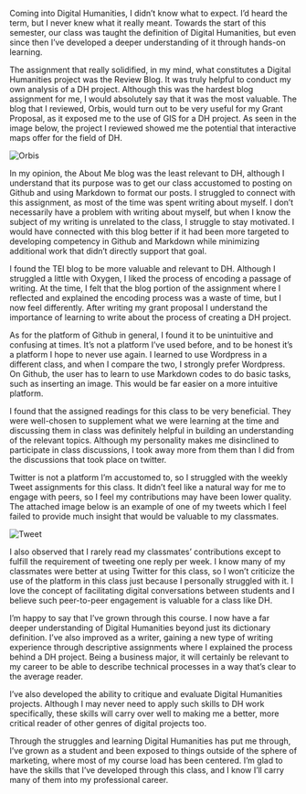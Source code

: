 

Coming into Digital Humanities, I didn’t know what to expect. I’d heard the term, but I never knew what it really meant. Towards the start of this semester, our class was taught the definition of Digital Humanities, but even since then I’ve developed a deeper understanding of it through hands-on learning.

The assignment that really solidified, in my mind, what constitutes a Digital Humanities project was the Review Blog. It was truly helpful to conduct my own analysis of a DH project. Although this was the hardest blog assignment for me, I would absolutely say that it was the most valuable. The blog that I reviewed, Orbis, would turn out to be very useful for my Grant Proposal, as it exposed me to the use of GIS for a DH project. As seen in the image below, the project I reviewed showed me the potential that interactive maps offer for the field of DH.

![Orbis](https://jubransamra.github.io/Jublog/images/orbisjpg.jpg)

In my opinion, the About Me blog was the least relevant to DH, although I understand that its purpose was to get our class accustomed to posting on Github and using Markdown to format our posts. I struggled to connect with this assignment, as most of the time was spent writing about myself. I don’t necessarily have a problem with writing about myself, but when I know the subject of my writing is unrelated to the class, I struggle to stay motivated. I would have connected with this blog better if it had been more targeted to developing competency in Github and Markdown while minimizing additional work that didn’t directly support that goal.

I found the TEI blog to be more valuable and relevant to DH. Although I struggled a little with Oxygen, I liked the process of encoding a passage of writing. At the time, I felt that the blog portion of the assignment where I reflected and explained the encoding process was a waste of time, but I now feel differently. After writing my grant proposal I understand the importance of learning to write about the process of creating a DH project.

As for the platform of Github in general, I found it to be unintuitive and confusing at times. It’s not a platform I’ve used before, and to be honest it’s a platform I hope to never use again. I learned to use Wordpress in a different class, and when I compare the two, I strongly prefer Wordpress. On Github, the user has to learn to use Markdown codes to do basic tasks, such as inserting an image. This would be far easier on a more intuitive platform.

I found that the assigned readings for this class to be very beneficial. They were well-chosen to supplement what we were learning at the time and discussing them in class was definitely helpful in building an understanding of the relevant topics. Although my personality makes me disinclined to participate in class discussions, I took away more from them than I did from the discussions that took place on twitter.

Twitter is not a platform I’m accustomed to, so I struggled with the weekly Tweet assignments for this class. It didn’t feel like a natural way for me to engage with peers, so I feel my contributions may have been lower quality. The attached image below is an example of one of my tweets which I feel failed to provide much insight that would be valuable to my classmates. 

![Tweet](https://jubransamra.github.io/Jublog/images/tweetjpg.jpg)

I also observed that I rarely read my classmates’ contributions except to fulfill the requirement of tweeting one reply per week. I know many of my classmates were better at using Twitter for this class, so I won’t criticize the use of the platform in this class just because I personally struggled with it. I love the concept of facilitating digital conversations between students and I believe such peer-to-peer engagement is valuable for a class like DH. 

I’m happy to say that I’ve grown through this course. I now have a far deeper understanding of Digital Humanities beyond just its dictionary definition. I’ve also improved as a writer, gaining a new type of writing experience through descriptive assignments where I explained the process behind a DH project. Being a business major, it will certainly be relevant to my career to be able to describe technical processes in a way that’s clear to the average reader. 

I’ve also developed the ability to critique and evaluate Digital Humanities projects. Although I may never need to apply such skills to DH work specifically, these skills will carry over well to making me a better, more critical reader of other genres of digital projects too.

Through the struggles and learning Digital Humanities has put me through, I’ve grown as a student and been exposed to things outside of the sphere of marketing, where most of my course load has been centered. I’m glad to have the skills that I’ve developed through this class, and I know I’ll carry many of them into my professional career. 
